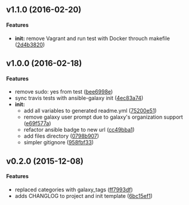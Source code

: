 <a name="v1.1.0"></a>
## v1.1.0 (2016-02-20)


#### Features

* **init:**  remove Vagrant and run test with Docker throuch makefile ([2d4b3820](https://github.com/weareinteractive/gem-ansible-role/commit/2d4b3820beb50fa8a5edafb39bdaa036eb721cc3))



<a name="v1.0.0"></a>
## v1.0.0 (2016-02-18)


#### Features

*   remove sudo: yes from test ([bee6998e](https://github.com/weareinteractive/gem-ansible-role/commit/bee6998e061770d22a3308e060a3bb5e20294bcc))
*   sync travis tests with ansible-galaxy init ([4ec83a74](https://github.com/weareinteractive/gem-ansible-role/commit/4ec83a741909d0073fbf99d21e99e8a5ed670292))
* **init:**
  *  add all variables to generated readme.yml ([75200e51](https://github.com/weareinteractive/gem-ansible-role/commit/75200e5132c17501875a9653a0ea37711715a456))
  *  remove galaxy user prompt due to galaxy's organization support ([e69f577a](https://github.com/weareinteractive/gem-ansible-role/commit/e69f577ad16355b3dbae86c560daa43ca230dc44))
  *  refactor ansible badge to new url ([cc49bba1](https://github.com/weareinteractive/gem-ansible-role/commit/cc49bba1a4c1f7729b33799e908b2dfdc7bf2f81))
  *  add files directory ([0798b907](https://github.com/weareinteractive/gem-ansible-role/commit/0798b907393ae38622b04703c3a62bd6cdf1d357))
  *  simpler gitignore ([958fbf33](https://github.com/weareinteractive/gem-ansible-role/commit/958fbf33c6dac82902d736c3b9c6fedc0fa84b5c))



<a name="v0.2.0"></a>
## v0.2.0 (2015-12-08)


#### Features

*   replaced categories with galaxy_tags ([ff7993df](https://github.com/weareinteractive/gem-ansible-role/commit/ff7993df8e96a3f03bb245e614b3793a2dcf795f))
*   adds CHANGLOG to project and init template ([6bc15ef1](https://github.com/weareinteractive/gem-ansible-role/commit/6bc15ef1710bca3fee645b00e28863f57982f570))



